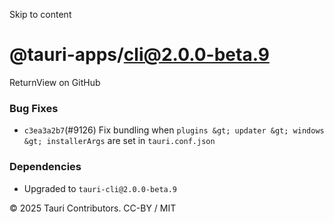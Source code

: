 Skip to content
# @tauri-apps/cli@2.0.0-beta.9
ReturnView on GitHub
### Bug Fixes
  * `c3ea3a2b7`(#9126) Fix bundling when `plugins &gt; updater &gt; windows &gt; installerArgs` are set in `tauri.conf.json`


### Dependencies
  * Upgraded to `tauri-cli@2.0.0-beta.9`


© 2025 Tauri Contributors. CC-BY / MIT

